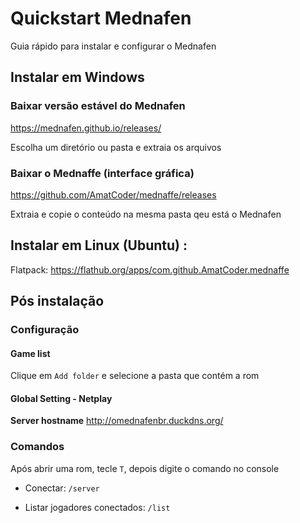# Quickstart Mednafen

Guia rápido para instalar e configurar o Mednafen

## Instalar em Windows

### Baixar versão estável do Mednafen

https://mednafen.github.io/releases/

Escolha um diretório ou pasta e extraia os arquivos

### Baixar o Mednaffe (interface gráfica)

https://github.com/AmatCoder/mednaffe/releases

Extraia e copie o conteúdo na mesma pasta qeu está o Mednafen

## Instalar em Linux (Ubuntu) : 

Flatpack: https://flathub.org/apps/com.github.AmatCoder.mednaffe

## Pós instalação

### Configuração

#### Game list

Clique em `Add folder` e selecione a pasta que contém a rom

#### Global Setting - Netplay

**Server hostname** http://omednafenbr.duckdns.org/

### Comandos

Após abrir uma rom, tecle `T`, depois digite o comando no console

- Conectar:
```/server```

- Listar jogadores conectados:
```/list```
